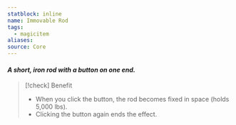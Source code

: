 ```yaml
---
statblock: inline
name: Immovable Rod
tags:
  - magicitem
aliases: 
source: Core
---
```

#### *A short, iron rod with a button on one end.*

>[!check] Benefit
>- When you click the button, the rod becomes fixed in space (holds 5,000 lbs). 
>- Clicking the button again ends the effect.
